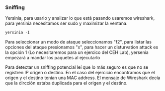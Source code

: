 ### [](#header-3)Sniffing
Yersinia, para usarlo y analizar lo que está pasando usaremos wireshark, para yersinia necesitamos ser sudo y maximizar la ventana.

```s
yersinia -I
```
Para seleccionar un modo de ataque seleccionamos "f2", para listar las opciones del ataque presionamos "x", para hacer un disturvation attack es la opción 1 (Lo necesitaremos para un ejercico del CEH Lab), yersenia empezará a mandar los paquetes al ejecutarlo 

Para detectar un sniffing potencial leí que lo más seguro es que no se registren IP origen o destino. En el caso del ejercicio encontramos que el origen y el destino tenían una MAC address. El mensaje de Wireshark decía que la dircción estaba duplicada para el origen y el destino.
